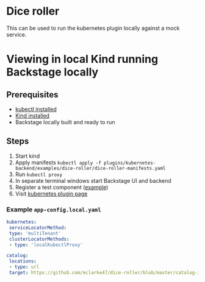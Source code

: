 # Dice roller

This can be used to run the kubernetes plugin locally against a mock service.

# Viewing in local Kind running Backstage locally

## Prerequisites

- [kubectl installed](https://kubernetes.io/docs/tasks/tools/#kubectl)
- [Kind installed](https://kind.sigs.k8s.io/docs/user/quick-start/)
- Backstage locally built and ready to run

## Steps

1. Start kind
2. Apply manifests `kubectl apply -f plugins/kubernetes-backend/examples/dice-roller/dice-roller-manifests.yaml`
3. Run `kubectl proxy`
4. In separate terminal windows start Backstage UI and backend
5. Register a test component ([example](https://github.com/mclarke47/dice-roller/blob/master/catalog-info.yaml))
6. Visit [kubernetes plugin page](http://localhost:3000/catalog/default/component/dice-roller/kubernetes)

### Example `app-config.local.yaml`

```yaml
kubernetes:
 serviceLocatorMethod:
 type: 'multiTenant'
 clusterLocatorMethods:
 - type: 'localKubectlProxy'

catalog:
 locations:
 - type: url
 target: https://github.com/mclarke47/dice-roller/blob/master/catalog-info.yaml
```
